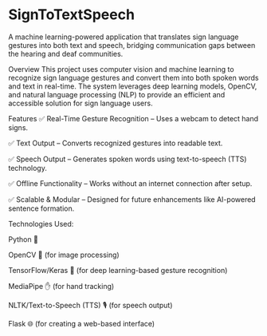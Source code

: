 # SignToTextSpeech
A machine learning-powered application that translates sign language gestures into both text and speech, bridging communication gaps between the hearing and deaf communities.

Overview
This project uses computer vision and machine learning to recognize sign language gestures and convert them into both spoken words and text in real-time. The system leverages deep learning models, OpenCV, and natural language processing (NLP) to provide an efficient and accessible solution for sign language users.

Features
✅ Real-Time Gesture Recognition – Uses a webcam to detect hand signs.

✅ Text Output – Converts recognized gestures into readable text.

✅ Speech Output – Generates spoken words using text-to-speech (TTS) technology.

✅ Offline Functionality – Works without an internet connection after setup.

✅ Scalable & Modular – Designed for future enhancements like AI-powered sentence formation.


Technologies Used:

Python 🐍

OpenCV 👀 (for image processing)

TensorFlow/Keras 🤖 (for deep learning-based gesture recognition)

MediaPipe ✋ (for hand tracking)

NLTK/Text-to-Speech (TTS) 🎙️ (for speech output)

Flask 🌐 (for creating a web-based interface)
